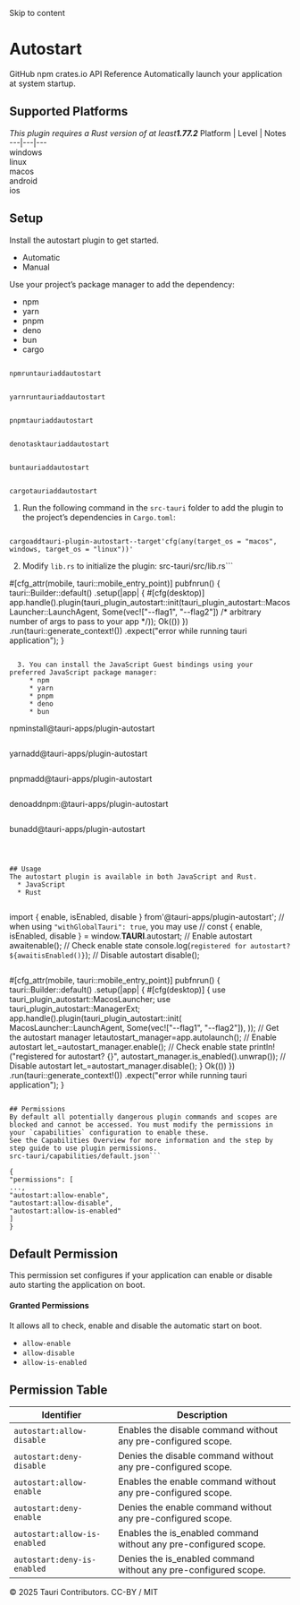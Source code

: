 Skip to content
# Autostart
GitHub npm  crates.io 
API Reference 
Automatically launch your application at system startup.
## Supported Platforms
_This plugin requires a Rust version of at least**1.77.2**_
Platform | Level | Notes  
---|---|---  
windows  
linux  
macos  
android  
ios  
## Setup
Install the autostart plugin to get started.
  * Automatic 
  * Manual 


Use your project’s package manager to add the dependency:
  * npm 
  * yarn 
  * pnpm 
  * deno 
  * bun 
  * cargo 


```

npmruntauriaddautostart

```

```

yarnruntauriaddautostart

```

```

pnpmtauriaddautostart

```

```

denotasktauriaddautostart

```

```

buntauriaddautostart

```

```

cargotauriaddautostart

```

  1. Run the following command in the `src-tauri` folder to add the plugin to the project’s dependencies in `Cargo.toml`:
```

cargoaddtauri-plugin-autostart--target'cfg(any(target_os = "macos", windows, target_os = "linux"))'

```

  2. Modify `lib.rs` to initialize the plugin:
src-tauri/src/lib.rs```

#[cfg_attr(mobile, tauri::mobile_entry_point)]
pubfnrun() {
tauri::Builder::default()
.setup(|app| {
#[cfg(desktop)]
app.handle().plugin(tauri_plugin_autostart::init(tauri_plugin_autostart::MacosLauncher::LaunchAgent, Some(vec!["--flag1", "--flag2"]) /* arbitrary number of args to pass to your app */));
Ok(())
})
.run(tauri::generate_context!())
.expect("error while running tauri application");
}

```

  3. You can install the JavaScript Guest bindings using your preferred JavaScript package manager:
     * npm 
     * yarn 
     * pnpm 
     * deno 
     * bun 
```

npminstall@tauri-apps/plugin-autostart

```

```

yarnadd@tauri-apps/plugin-autostart

```

```

pnpmadd@tauri-apps/plugin-autostart

```

```

denoaddnpm:@tauri-apps/plugin-autostart

```

```

bunadd@tauri-apps/plugin-autostart

```



## Usage
The autostart plugin is available in both JavaScript and Rust.
  * JavaScript 
  * Rust 


```

import { enable, isEnabled, disable } from'@tauri-apps/plugin-autostart';
// when using `"withGlobalTauri": true`, you may use
// const { enable, isEnabled, disable } = window.__TAURI__.autostart;
// Enable autostart
awaitenable();
// Check enable state
console.log(`registered for autostart? ${awaitisEnabled()}`);
// Disable autostart
disable();

```

```

#[cfg_attr(mobile, tauri::mobile_entry_point)]
pubfnrun() {
tauri::Builder::default()
.setup(|app| {
#[cfg(desktop)]
{
use tauri_plugin_autostart::MacosLauncher;
use tauri_plugin_autostart::ManagerExt;
app.handle().plugin(tauri_plugin_autostart::init(
MacosLauncher::LaunchAgent,
Some(vec!["--flag1", "--flag2"]),
));
// Get the autostart manager
letautostart_manager=app.autolaunch();
// Enable autostart
let_=autostart_manager.enable();
// Check enable state
println!("registered for autostart? {}", autostart_manager.is_enabled().unwrap());
// Disable autostart
let_=autostart_manager.disable();
}
Ok(())
})
.run(tauri::generate_context!())
.expect("error while running tauri application");
}

```

## Permissions
By default all potentially dangerous plugin commands and scopes are blocked and cannot be accessed. You must modify the permissions in your `capabilities` configuration to enable these.
See the Capabilities Overview for more information and the step by step guide to use plugin permissions.
src-tauri/capabilities/default.json```

{
"permissions": [
...,
"autostart:allow-enable",
"autostart:allow-disable",
"autostart:allow-is-enabled"
]
}

```

## Default Permission
This permission set configures if your application can enable or disable auto starting the application on boot.
#### Granted Permissions
It allows all to check, enable and disable the automatic start on boot.
  * `allow-enable`
  * `allow-disable`
  * `allow-is-enabled`


## Permission Table
Identifier | Description  
---|---  
`autostart:allow-disable` |  Enables the disable command without any pre-configured scope.  
`autostart:deny-disable` |  Denies the disable command without any pre-configured scope.  
`autostart:allow-enable` |  Enables the enable command without any pre-configured scope.  
`autostart:deny-enable` |  Denies the enable command without any pre-configured scope.  
`autostart:allow-is-enabled` |  Enables the is_enabled command without any pre-configured scope.  
`autostart:deny-is-enabled` |  Denies the is_enabled command without any pre-configured scope.  
© 2025 Tauri Contributors. CC-BY / MIT
